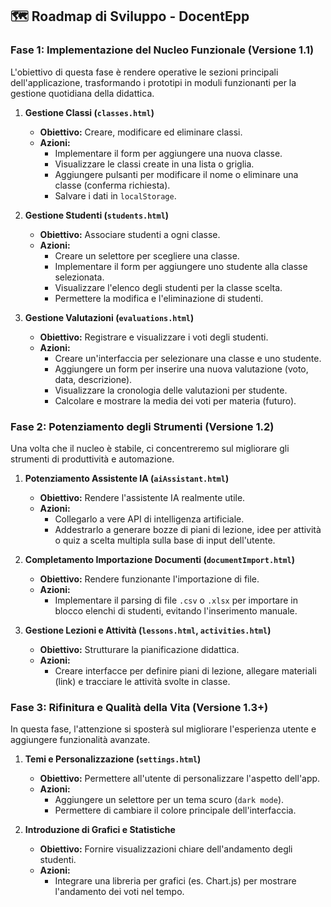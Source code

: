 ## 🗺️ Roadmap di Sviluppo - DocentEpp

### **Fase 1: Implementazione del Nucleo Funzionale (Versione 1.1)**

L'obiettivo di questa fase è rendere operative le sezioni principali dell'applicazione, trasformando i prototipi in moduli funzionanti per la gestione quotidiana della didattica.

1.  **Gestione Classi (`classes.html`)**
    *   **Obiettivo:** Creare, modificare ed eliminare classi.
    *   **Azioni:**
        *   Implementare il form per aggiungere una nuova classe.
        *   Visualizzare le classi create in una lista o griglia.
        *   Aggiungere pulsanti per modificare il nome o eliminare una classe (conferma richiesta).
        *   Salvare i dati in `localStorage`.

2.  **Gestione Studenti (`students.html`)**
    *   **Obiettivo:** Associare studenti a ogni classe.
    *   **Azioni:**
        *   Creare un selettore per scegliere una classe.
        *   Implementare il form per aggiungere uno studente alla classe selezionata.
        *   Visualizzare l'elenco degli studenti per la classe scelta.
        *   Permettere la modifica e l'eliminazione di studenti.

3.  **Gestione Valutazioni (`evaluations.html`)**
    *   **Obiettivo:** Registrare e visualizzare i voti degli studenti.
    *   **Azioni:**
        *   Creare un'interfaccia per selezionare una classe e uno studente.
        *   Aggiungere un form per inserire una nuova valutazione (voto, data, descrizione).
        *   Visualizzare la cronologia delle valutazioni per studente.
        *   Calcolare e mostrare la media dei voti per materia (futuro).

### **Fase 2: Potenziamento degli Strumenti (Versione 1.2)**

Una volta che il nucleo è stabile, ci concentreremo sul migliorare gli strumenti di produttività e automazione.

1.  **Potenziamento Assistente IA (`aiAssistant.html`)**
    *   **Obiettivo:** Rendere l'assistente IA realmente utile.
    *   **Azioni:**
        *   Collegarlo a vere API di intelligenza artificiale.
        *   Addestrarlo a generare bozze di piani di lezione, idee per attività o quiz a scelta multipla sulla base di input dell'utente.

2.  **Completamento Importazione Documenti (`documentImport.html`)**
    *   **Obiettivo:** Rendere funzionante l'importazione di file.
    *   **Azioni:**
        *   Implementare il parsing di file `.csv` o `.xlsx` per importare in blocco elenchi di studenti, evitando l'inserimento manuale.

3.  **Gestione Lezioni e Attività (`lessons.html`, `activities.html`)**
    *   **Obiettivo:** Strutturare la pianificazione didattica.
    *   **Azioni:**
        *   Creare interfacce per definire piani di lezione, allegare materiali (link) e tracciare le attività svolte in classe.

### **Fase 3: Rifinitura e Qualità della Vita (Versione 1.3+)**

In questa fase, l'attenzione si sposterà sul migliorare l'esperienza utente e aggiungere funzionalità avanzate.

1.  **Temi e Personalizzazione (`settings.html`)**
    *   **Obiettivo:** Permettere all'utente di personalizzare l'aspetto dell'app.
    *   **Azioni:**
        *   Aggiungere un selettore per un tema scuro (`dark mode`).
        *   Permettere di cambiare il colore principale dell'interfaccia.

2.  **Introduzione di Grafici e Statistiche**
    *   **Obiettivo:** Fornire visualizzazioni chiare dell'andamento degli studenti.
    *   **Azioni:**
        *   Integrare una libreria per grafici (es. Chart.js) per mostrare l'andamento dei voti nel tempo.
